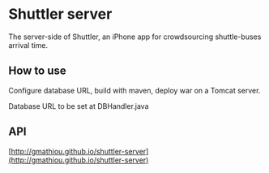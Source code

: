 Shuttler server
========

The server-side of Shuttler, an iPhone app for crowdsourcing shuttle-buses arrival time.

How to use
----------
Configure database URL, build with maven, deploy war on a Tomcat server.

Database URL to be set at DBHandler.java

API
---
[http://gmathiou.github.io/shuttler-server](http://gmathiou.github.io/shuttler-server)
